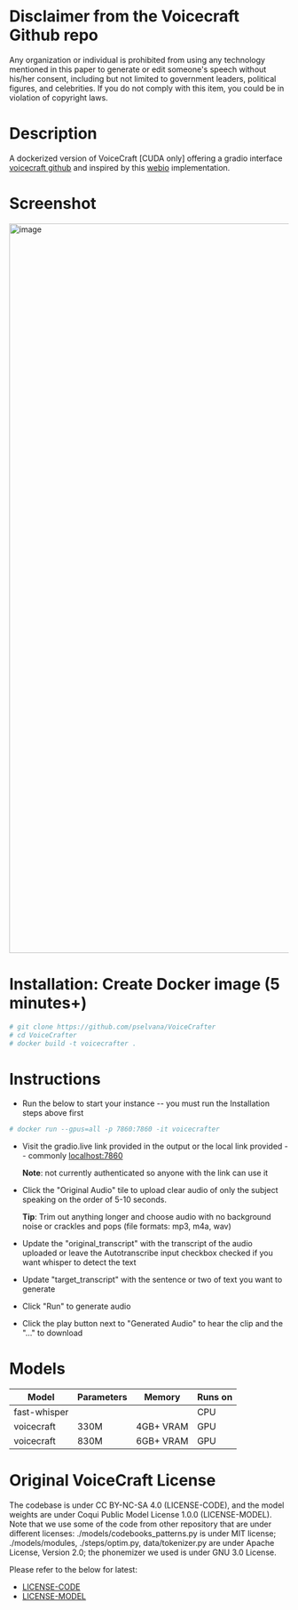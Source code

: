 # Disclaimer from the Voicecraft Github repo
Any organization or individual is prohibited from using any technology mentioned in this paper to generate or edit someone's speech without his/her consent, including but not limited to government leaders, political figures, and celebrities. If you do not comply with this item, you could be in violation of copyright laws.

# Description
A dockerized version of VoiceCraft [CUDA only] offering a gradio interface [voicecraft github](https://github.com/jasonppy/VoiceCraft/) and inspired by this [webio](https://github.com/Pathos14489/VoiceCraft/blob/master/webio.py) implementation.

# Screenshot
<img width="1313" alt="image" src="https://github.com/pselvana/VoiceCrafter/assets/1414489/831bcf0e-4682-454c-8f8c-18462f4b328a">


# Installation: Create Docker image (5 minutes+)
```sh
# git clone https://github.com/pselvana/VoiceCrafter
# cd VoiceCrafter
# docker build -t voicecrafter .
```

# Instructions
- Run the below to start your instance -- you must run the Installation steps above first
```sh
# docker run --gpus=all -p 7860:7860 -it voicecrafter
```
- Visit the gradio.live link provided in the output or the local link provided -- commonly [localhost:7860](http://localhost:7860)

  **Note**: not currently authenticated so anyone with the link can use it
- Click the "Original Audio" tile to upload clear audio of only the subject speaking on the order of 5-10 seconds.

  **Tip**: Trim out anything longer and choose audio with no background noise or crackles and pops (file formats: mp3, m4a, wav)
- Update the "original_transcript" with the transcript of the audio uploaded or leave the Autotranscribe input checkbox checked if you want whisper to detect the text
- Update "target_transcript" with the sentence or two of text you want to generate
- Click "Run" to generate audio
- Click the play button next to "Generated Audio" to hear the clip and the "..." to download

# Models
| Model    | Parameters | Memory | Runs on |
| -------- | ------- | ------- | ------- |
| fast-whisper  |   |   | CPU |
| voicecraft | 330M     | 4GB+ VRAM | GPU |
| voicecraft    | 830M    | 6GB+ VRAM | GPU |


# Original VoiceCraft License
The codebase is under CC BY-NC-SA 4.0 (LICENSE-CODE), and the model weights are under Coqui Public Model License 1.0.0 (LICENSE-MODEL). Note that we use some of the code from other repository that are under different licenses: ./models/codebooks_patterns.py is under MIT license; ./models/modules, ./steps/optim.py, data/tokenizer.py are under Apache License, Version 2.0; the phonemizer we used is under GNU 3.0 License.

Please refer to the below for latest:
- [LICENSE-CODE](https://github.com/jasonppy/VoiceCraft/blob/master/LICENSE-CODE)
- [LICENSE-MODEL](https://github.com/jasonppy/VoiceCraft/blob/master/LICENSE-MODEL)
